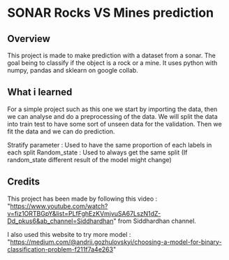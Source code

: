# SONAR Rocks VS Mines prediction

## Overview

This project is made to make prediction with a dataset from a sonar. The goal being to classify if the object is a rock or a mine.
It uses python with numpy, pandas and sklearn on google collab.

## What i learned

For a simple project such as this one we start by importing the data, then we can analyse and do a preprocessing of the data. 
We will split the data into train test to have some sort of unseen data for the validation. Then we fit the data and we can do prediction.

Stratify parameter : Used to have the same proportion of each labels in each split
Random_state : Used to always get the same split (If random_state different result of the model might change)

## Credits

This project has been made by following this video : "https://www.youtube.com/watch?v=fiz1ORTBGpY&list=PLfFghEzKVmjvuSA67LszN1dZ-Dd_pkus6&ab_channel=Siddhardhan" from Siddhardhan channel.

I also used this website to try more model : "https://medium.com/@andrii.gozhulovskyi/choosing-a-model-for-binary-classification-problem-f211f7a4e263"